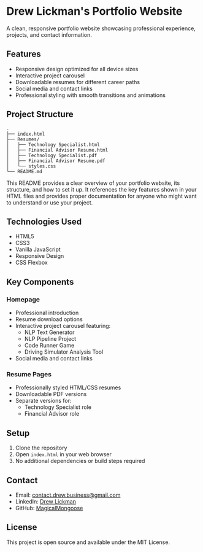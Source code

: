 # Drew Lickman's Portfolio Website

A clean, responsive portfolio website showcasing professional experience, projects, and contact information.

## Features

- Responsive design optimized for all device sizes
- Interactive project carousel
- Downloadable resumes for different career paths
- Social media and contact links
- Professional styling with smooth transitions and animations

## Project Structure

```
.
├── index.html
├── Resumes/
│   ├── Technology Specialist.html
│   ├── Financial Advisor Resume.html
│   ├── Technology Specialist.pdf
│   ├── Financial Advisor Resume.pdf
│   └── styles.css
└── README.md
```

This README provides a clear overview of your portfolio website, its structure, and how to set it up. It references the key features shown in your HTML files and provides proper documentation for anyone who might want to understand or use your project.

## Technologies Used

- HTML5
- CSS3
- Vanilla JavaScript
- Responsive Design
- CSS Flexbox

## Key Components

### Homepage
- Professional introduction
- Resume download options
- Interactive project carousel featuring:
  - NLP Text Generator
  - NLP Pipeline Project
  - Code Runner Game
  - Driving Simulator Analysis Tool
- Social media and contact links

### Resume Pages
- Professionally styled HTML/CSS resumes
- Downloadable PDF versions
- Separate versions for:
  - Technology Specialist role
  - Financial Advisor role

## Setup

1. Clone the repository
2. Open `index.html` in your web browser
3. No additional dependencies or build steps required

## Contact

- Email: contact.drew.business@gmail.com
- LinkedIn: [Drew Lickman](https://linkedin.com/in/drew-lickman-46406719a)
- GitHub: [MagicalMongoose](https://github.com/MagicalMongoose)

## License

This project is open source and available under the MIT License.
